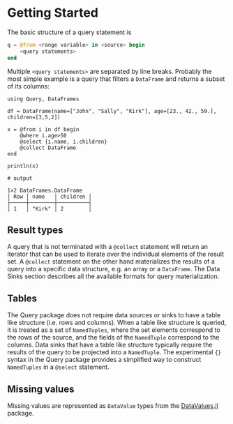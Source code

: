 # Getting Started

The basic structure of a query statement is

```julia
q = @from <range variable> in <source> begin
    <query statements>
end
```

Multiple `<query statements>` are separated by line breaks. Probably the most simple example is a query that filters a `DataFrame` and returns a subset of its columns:

```jldoctest
using Query, DataFrames

df = DataFrame(name=["John", "Sally", "Kirk"], age=[23., 42., 59.], children=[3,5,2])

x = @from i in df begin
    @where i.age>50
    @select {i.name, i.children}
    @collect DataFrame
end

println(x)

# output

1×2 DataFrames.DataFrame
│ Row │ name   │ children │
├─────┼────────┼──────────┤
│ 1   │ "Kirk" │ 2        │
```

## Result types

A query that is not terminated with a `@collect` statement will return an iterator that can be used to iterate over the individual elements of the result set. A `@collect` statement on the other hand materializes the results of a query into a specific data structure, e.g. an array or a `DataFrame`. The Data Sinks section describes all the available formats for query materialization.

## Tables

The Query package does not require data sources or sinks to have a table like structure (i.e. rows and columns). When a table like structure is queried, it is treated as a set of `NamedTuples`, where the set elements correspond to the rows of the source, and the fields of the `NamedTuple` correspond to the columns. Data sinks that have a table like structure typically require the results of the query to be projected into a `NamedTuple`. The experimental `{}` syntax in the Query package provides a simplified way to construct `NamedTuples` in a `@select` statement.

## Missing values

Missing values are represented as `DataValue` types from the
[DataValues.jl](https://github.com/davidanthoff/DataValues.jl) package.